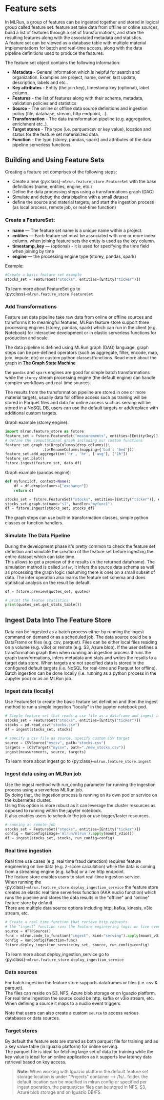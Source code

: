 # Feature sets

In MLRun, a group of features can be ingested together and stored in logical group called feature set. 
feature set take data from offline or online sources, build a list of features through a set of transformations, and 
store the resulting features along with the associated metadata and statistics. <br>
A feature set can be viewed as a database table with multiple material implementations for batch and real-time access,
along with the data pipeline definitions used to produce the features.
 
The feature set object contains the following information:
- **Metadata** - General information which is helpful for search and organization. Examples are project, name, owner, last update, description, labels and etc..
- **Key attributes** - Entity (the join key), timestamp key (optional), label column.
- **Features** - the list of features along with their schema, metadata, validation policies and statistics
- **Source** - The online or offline data source definitions and ingestion policy (file, database, stream, http endpoint, ..).
- **Transformation** - The data transformation pipeline (e.g. aggregation, enrichment etc..).
- **Target stores** - The type (i.e. parquet/csv or key value), location and status for the feature set materialized data. 
- **Function** - the type (storey, pandas, spark) and attributes of the data pipeline serverless functions.

## Building and Using Feature Sets

Creating a feature set comprises of the following steps:
* Create a new {py:class}`~mlrun.feature_store.FeatureSet` with the base definitions (name, entities, engine, etc.)
* Define the data processing steps using a transformations graph (DAG)
* Simulate and debug the data pipeline with a small dataset
* define the source and material targets, and start the ingestion process (as local process, remote job, 
  or real-time function)

### Create a FeatureSet:
* **name** &mdash; The feature set name is a unique name within a project. 
* **entities** &mdash; Each feature set must be associated with one or more index column. when joining feature sets the entity is used as the key column.
* **timestamp_key** &mdash; (optional) - it is used for specifying the time field when joining by time
* **engine** &mdash; the processing engine type (storey, pandas, spark)

Example:
```python
#Create a basic feature set example
stocks_set = FeatureSet("stocks", entities=[Entity("ticker")])
```

To learn more about FeatureSet go to {py:class}`~mlrun.feature_store.FeatureSet` 

### Add Transformations 

Feature set data pipeline take raw data from online or offline sources and transforms it to meaningful features,
MLRun feature store support three processing engines (storey, pandas, spark) which can run in the client 
(e.g. Notebook) for interactive development or in elastic serverless functions for production and scale.

The data pipeline is defined using MLRun graph (DAG) language, graph steps can be pre-defined operators 
(such as aggregate, filter, encode, map, join, impute, etc) or custom python classes/functions. 
Read more about the graph in [**The Graph State Machine**](../serving/serving-graph.md#the-graph-state-machine)

the `pandas` and `spark` engines are good for simple batch transformations while the `storey` stream processing engine (the default engine)
can handle complex workflows and real-time sources.

The results from the transformation pipeline are stored in one or more material targets, usually data for offline 
access such as training will be stored in Parquet files and data for online access such as serving will be stored 
in a NoSQL DB, users can use the default targets or add/replace with additional custom targets.

Graph example (storey engine):
```python
import mlrun.feature_store as fstore
feature_set = fstore.FeatureSet("measurements", entities=[Entity(key)], timestamp_key="timestamp")
# Define the computational graph including our custom functions
feature_set.graph.to(DropColumns(drop_columns))\
                 .to(RenameColumns(mapping={'bad': 'bed'}))
feature_set.add_aggregation('hr', 'hr', ['avg'], ["1h"])
feature_set.plot()
fstore.ingest(feature_set, data_df)
```

Graph example (pandas engine):
```python
def myfunc1(df, context=None):
    df = df.drop(columns=["exchange"])
    return df

stocks_set = fstore.FeatureSet("stocks", entities=[Entity("ticker")], engine="pandas")
stocks_set.graph.to(name="s1", handler="myfunc1")
df = fstore.ingest(stocks_set, stocks_df)
```

The graph steps can use built-in transformation classes, simple python classes or function handlers. 

### Simulate The Data Pipeline
During the development phase it's pretty common to check the feature set definition and simulate the creation of the feature set before ingesting the entire dataset which can take time. <br>
This allows to get a preview of the results (in the returned dataframe). The simulation method is called `infer`, it infers the source data schema as well as processing the graph logic (assuming there is one) on a small subset of data. 
The infer operation also learns the feature set schema and does statistical analysis on the result by default.
  
```python
df = fstore.preview(quotes_set, quotes)

# print the featue statistics
print(quotes_set.get_stats_table())
```

## Ingest Data Into The Feature Store

Data can be ingested as a batch process either by running the ingest command on demand or as a scheduled job.
The data source could be a DataFrame or files (e.g. csv, parquet). Files can be either local files residing on a volume (e.g. v3io) or remote (e.g. S3, Azure blob). If the user defines a transformation graph then when running an ingestion process it runs the graph transformations, infers metadata and stats and writes the results to a target data store.
When targets are not specified data is stored in the configured default targets (i.e. NoSQL for real-time and Parquet for offline).
Batch ingestion can be done locally (i.e. running as a python process in the Jupyter pod) or as an MLRun job.

### Ingest data (locally)

Use FeatureSet to create the basic feature set definition and then the ingest method to run a simple ingestion "locally" in the jupyter notebook pod.


```python
# Simple feature set that reads a csv file as a dataframe and ingest it as is 
stocks_set = FeatureSet("stocks", entities=[Entity("ticker")])
stocks = pd.read_csv("stocks.csv")
df = ingest(stocks_set, stocks)

# specify a csv file as source, specify custom CSV target 
source = CSVSource("mycsv", path="stocks.csv")
targets = [CSVTarget("mycsv", path="./new_stocks.csv")]
ingest(measurements, source, targets)
```

To learn more about ingest go to {py:class}`~mlrun.feature_store.ingest`

### Ingest data using an MLRun job

Use the ingest method with run_config parameter for running the ingestion process using a serverless MLRun job. <br>
By doing that, the ingestion process is running on its own pod or service on the kubernetes cluster. <br>
Using this option is more robust as it can leverage the cluster resources as opposed to running within the jupyter notebook.<br>
It also enables users to schedule the job or use bigger/faster resources.

```python
# running as remote job
stocks_set = FeatureSet("stocks", entities=[Entity("ticker")])
config = RunConfig(image='mlrun/mlrun').apply(mount_v3io())
df = ingest(stocks_set, stocks, run_config=config)
```

### Real time ingestion

Real time use cases (e.g. real time fraud detection) requires feature engineering on live data (e.g. z-score calculation)
while the data is coming from a streaming engine (e.g. kafka) or a live http endpoint. <br>
The feature store enables users to start real-time ingestion service. <br>
When running the {py:class}`~mlrun.feature_store.deploy_ingestion_service` the feature store creates an elastic real time serverless function 
(AKA nuclio function) which runs the pipeline and stores the data results in the "offline" and "online" feature store by default. <br>
There are multiple data source options including http, kafka, kinesis, v3io stream, etc. <br>

```python
# Create a real time function that recieve http requests
# the "ingest" function runs the feature engineering logic on live events
source = HTTPSource()
func = mlrun.code_to_function("ingest", kind="serving").apply(mount_v3io())
config = RunConfig(function=func)
fstore.deploy_ingestion_service(my_set, source, run_config=config)
```

To learn more about deploy_ingestion_service go to {py:class}`~mlrun.feature_store.deploy_ingestion_service` 

### Data sources

For batch ingestion the feature store supports dataframes or files (i.e. csv & parquet). <br>
The files can reside on S3, NFS, Azure blob storage or on Iguazio platform. <br>
For real time ingestion the source could be http, kafka or v3io stream, etc.
When defining a source  it maps to a nuclio event triggers. <br>

Note that users can also create a custom `source` to access various databases or data sources.

### Target stores
By default the feature sets are stored as both parquet file for training and as a key value table (in Iguazio platform) for online serving. <br>
The parquet file is ideal for fetching large set of data for training while the key value is ideal for an online application as it supports low latency data retrieval based on key access. <br>

> **Note:** When working with Iguazio platform the default feature set storage location is under "Projects" container --> <project name>/fs/.. folder. 
the default location can be modified in mlrun config or specified per ingest operation. the parquet/csv files can be stored in NFS, S3, Azure blob storage and on Iguazio DB/FS.


